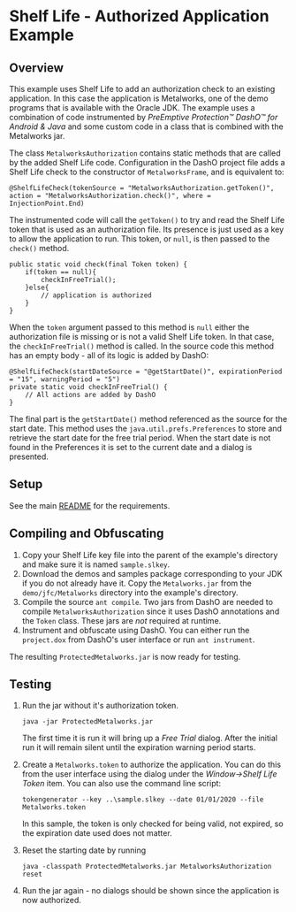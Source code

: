 # Shelf Life - Authorized Application Example

## Overview

This example uses Shelf Life to add an authorization check to an existing application.
In this case the application is Metalworks, one of the demo programs that is available with the Oracle JDK.
The example uses a combination of code instrumented by _PreEmptive Protection™ DashO™ for Android & Java_ and some custom code in a class that is combined with the Metalworks jar.

The class `MetalworksAuthorization` contains static methods that are called by the added Shelf Life code.
Configuration in the DashO project file adds a Shelf Life check to the constructor of `MetalworksFrame`, and is equivalent to:

    @ShelfLifeCheck(tokenSource = "MetalworksAuthorization.getToken()", action = "MetalworksAuthorization.check()", where = InjectionPoint.End)

The instrumented code will call the `getToken()` to try and read the Shelf Life token that is used as an authorization file.
Its presence is just used as a key to allow the application to run.
This token, or `null`, is then passed to the `check()` method.

    public static void check(final Token token) {
        if(token == null){
            checkInFreeTrial();
        }else{
            // application is authorized
        }
    }

When the `token` argument passed to this method is `null` either the authorization file is missing or is not a valid Shelf Life token.
In that case, the `checkInFreeTrial()` method is called.
In the source code this method has an empty body - all of its logic is added by DashO:

    @ShelfLifeCheck(startDateSource = "@getStartDate()", expirationPeriod = "15", warningPeriod = "5")
    private static void checkInFreeTrial() {
        // All actions are added by DashO
    }

The final part is the `getStartDate()` method referenced as the source for the start date.
This method uses the `java.util.prefs.Preferences` to store and retrieve the start date for the free trial period.
When the start date is not found in the Preferences it is set to the current date and a dialog is presented.

## Setup

See the main [README](../README.md) for the requirements.

## Compiling and Obfuscating

1.  Copy your Shelf Life key file into the parent of the example's directory and make sure it is named `sample.slkey`.
2.  Download the demos and samples package corresponding to your JDK if you do not already have it. Copy the `Metalworks.jar` from the `demo/jfc/Metalworks` directory into the example's directory.
3.  Compile the source `ant compile`. Two jars from DashO are needed to compile `MetalworksAuthorization` since it uses DashO annotations and the `Token` class. These jars are _not_ required at runtime.
4.  Instrument and obfuscate using DashO. You can either run the `project.dox` from DashO's user interface or run `ant instrument`.

The resulting `ProtectedMetalworks.jar` is now ready for testing.


## Testing

1.  Run the jar without it's authorization token.

        java -jar ProtectedMetalworks.jar

    The first time it is run it will bring up a _Free Trial_ dialog.
    After the initial run it will remain silent until the expiration warning period starts.
2.  Create a `Metalworks.token` to authorize the application.
    You can do this from the user interface using the dialog under the _Window→Shelf Life Token_ item.
    You can also use the command line script:

        tokengenerator --key ..\sample.slkey --date 01/01/2020 --file Metalworks.token

    In this sample, the token is only checked for being valid, not expired, so the expiration date used does not matter.
3.  Reset the starting date by running

        java -classpath ProtectedMetalworks.jar MetalworksAuthorization reset

4.  Run the jar again - no dialogs should be shown since the application is now authorized.
